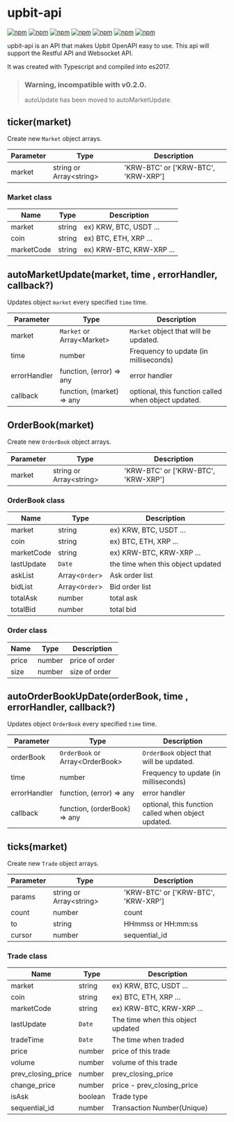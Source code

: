 # upbit-api
[![npm](https://img.shields.io/npm/v/upbit-api.svg?style=flat-square)](https://www.npmjs.com/package/upbit-api)
[![npm](https://img.shields.io/npm/dt/upbit-api.svg?style=flat-square)](https://www.npmjs.com/package/upbit-api)
[![npm](https://img.shields.io/npm/l/upbit-api.svg?registry_uri=https%3A%2F%2Fregistry.npmjs.com&style=flat-square)](https://opensource.org/licenses/MIT)
[![npm](https://img.shields.io/badge/Readme-English-lightgray.svg?style=flat-square)](https://github.com/Shin-JaeHeon/upbit-api/blob/master/README.md)
[![npm](https://img.shields.io/badge/Readme-한국어-blue.svg?style=flat-square)](https://github.com/Shin-JaeHeon/upbit-api/blob/master/README-KR.md)
[![npm](https://img.shields.io/badge/Readme-日本語-orange.svg?style=flat-square)](https://github.com/Shin-JaeHeon/upbit-api/blob/master/README-JP.md)
[![npm](https://img.shields.io/badge/Readme-汉语-orange.svg?style=flat-square)](https://github.com/Shin-JaeHeon/upbit-api/blob/master/README-CN.md)

upbit-api is an API that makes Upbit OpenAPI easy to use.
This api will support the Restful API and Websocket API.


It was created with Typescript and compiled into es2017.
> ### Warning, incompatible with v0.2.0.
> autoUpdate has been moved to autoMarketUpdate.

## ticker(market)
Create new `Market` object arrays.

| Parameter      | Type                       | Description                         |
|----------------|--------------------------- |-------------------------------------|
| market         | string or Array\<string\>  | 'KRW-BTC' or ['KRW-BTC', 'KRW-XRP'] |
### Market class
| Name     | Type   | Description |
|----------------|------- |-------------|
| market         | string | ex) KRW, BTC, USDT ... |
| coin         | string | ex) BTC, ETH, XRP ... |
| marketCode         | string | ex) KRW-BTC, KRW-XRP ... |

## autoMarketUpdate(market, time , errorHandler, callback?)
Updates object `market` every specified `time` time.

| Parameter      | Type                         | Description                           |
|----------------|---------------------------   |---------------------------------------|
| market         | `Market` or Array\<Market\>  | `Market` object that will be updated. |
| time           | number                       | Frequency to update (in milliseconds) |
| errorHandler   | function, (error) => any     | error handler  |
| callback   | function, (market) => any     |  optional, this function called when object updated.  |


## OrderBook(market)
Create new `OrderBook` object arrays.

| Parameter      | Type                       | Description                         |
|----------------|--------------------------- |-------------------------------------|
| market         | string or Array\<string\>  | 'KRW-BTC' or ['KRW-BTC', 'KRW-XRP'] |

### OrderBook class
| Name     | Type   | Description |
|----------------|------- |-------------|
| market         | string | ex) KRW, BTC, USDT ... |
| coin         | string | ex) BTC, ETH, XRP ... |
| marketCode         | string | ex) KRW-BTC, KRW-XRP ... |
| lastUpdate         | `Date` | the time when this object updated |
| askList         | Array\<`Order`\> | Ask order list |
| bidList         | Array\<`Order`\> | Bid order list |
| totalAsk         |number  | total ask  |
| totalBid         |number  | total bid  |

### Order class

| Name     | Type   | Description |
|----------------|------- |-------------|
| price       | number | price of order|
| size        | number | size of order |

## autoOrderBookUpDate(orderBook, time , errorHandler, callback?)
Updates object `OrderBook` every specified `time` time.

| Parameter      | Type                         | Description                           |
|----------------|---------------------------   |---------------------------------------|
| orderBook         | `OrderBook` or Array\<OrderBook\>  | `OrderBook` object that will be updated. |
| time           | number                       | Frequency to update (in milliseconds) |
| errorHandler   | function, (error) => any     | error handler  |
| callback   | function, (orderBook) => any     |  optional, this function called when object updated.  |

## ticks(market)
Create new `Trade` object arrays.

| Parameter      | Type                       | Description                         |
|----------------|--------------------------- |-------------------------------------|
| params         | string or Array\<string\>  | 'KRW-BTC' or ['KRW-BTC', 'KRW-XRP'] |
| count          | number                     | count                               |
| to             | string                     | HHmmss or HH:mm:ss                  |
| cursor         | number                     | sequential_id                       |

### Trade class
| Name               | Type   | Description |
|--------------------|-------  |-------------|
| market             | string  | ex) KRW, BTC, USDT ... |
| coin               | string  | ex) BTC, ETH, XRP ... |
| marketCode         | string  | ex) KRW-BTC, KRW-XRP ... |
| lastUpdate         | `Date`  | The time when this object updated |
| tradeTime          | `Date`  | The time when traded |
| price              | number  | price of this trade |
| volume             | number  | volume of this trade  |
| prev_closing_price | number  | prev_closing_price |
| change_price       | number  | price - prev_closing_price  |
| isAsk              | boolean | Trade type  |
| sequential_id      | number  | Transaction Number(Unique)  |